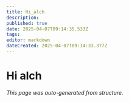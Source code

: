 ```yaml
---
title: Hi_alch
description: 
published: true
date: 2025-04-07T09:14:35.533Z
tags: 
editor: markdown
dateCreated: 2025-04-07T09:14:33.377Z
---
```


# Hi alch

*This page was auto-generated from structure.*